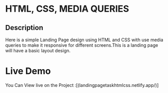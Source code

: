 # HTML, CSS, MEDIA QUERIES
## Description
Here is a simple Landing Page design using HTML and CSS with use media queries to make it responsive for different screens.This is a landing page will have a basic layout design.

# Live Demo
You Can View live on the Project :[(landingpagetaskhtmlcss.netlify.app/)]

